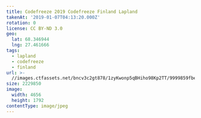 ```yaml
---
title: Codefreeze 2019 Codefreeze Finland Lapland
takenAt: '2019-01-07T04:13:20.000Z'
rotation: 0
license: CC BY-ND 3.0
geo:
  lat: 68.346944
  lng: 27.461666
tags:
  - lapland
  - codefreeze
  - finland
url: >-
  //images.ctfassets.net/bncv3c2gt878/1zyKwonp5qBHiho98Kp2TT/9999859fbedcc02055f208a82722e4fc/codefreeze-2019-codefreeze-finland-lapland_31796864437_o
size: 2229850
image:
  width: 4656
  height: 1792
contentType: image/jpeg
---
```


